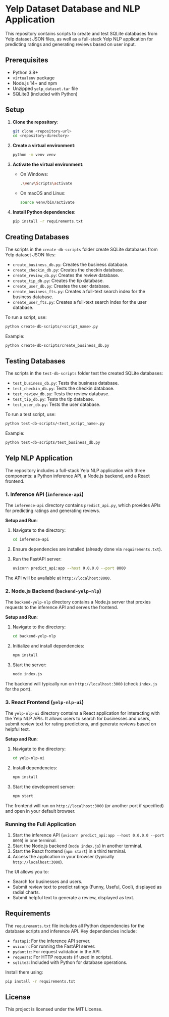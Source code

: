# Yelp Dataset Database and NLP Application

This repository contains scripts to create and test SQLite databases from Yelp dataset JSON files, as well as a full-stack Yelp NLP application for predicting ratings and generating reviews based on user input.

## Prerequisites

- Python 3.8+
- `virtualenv` package
- Node.js 14+ and npm
- Unzipped `yelp_dataset.tar` file
- SQLite3 (included with Python)

## Setup

1. **Clone the repository**:

    ```sh
    git clone <repository-url>
    cd <repository-directory>
    ```

2. **Create a virtual environment**:

    ```sh
    python -m venv venv
    ```

3. **Activate the virtual environment**:

    - On Windows:

        ```sh
        .\venv\Scripts\activate
        ```

    - On macOS and Linux:

        ```sh
        source venv/bin/activate
        ```

4. **Install Python dependencies**:

    ```sh
    pip install -r requirements.txt
    ```

## Creating Databases

The scripts in the `create-db-scripts` folder create SQLite databases from Yelp dataset JSON files:

- `create_business_db.py`: Creates the business database.
- `create_checkin_db.py`: Creates the checkin database.
- `create_review_db.py`: Creates the review database.
- `create_tip_db.py`: Creates the tip database.
- `create_user_db.py`: Creates the user database.
- `create_business_fts.py`: Creates a full-text search index for the business database.
- `create_user_fts.py`: Creates a full-text search index for the user database.

To run a script, use:

```sh
python create-db-scripts/<script_name>.py
```

Example:

```sh
python create-db-scripts/create_business_db.py
```

## Testing Databases

The scripts in the `test-db-scripts` folder test the created SQLite databases:

- `test_business_db.py`: Tests the business database.
- `test_checkin_db.py`: Tests the checkin database.
- `test_review_db.py`: Tests the review database.
- `test_tip_db.py`: Tests the tip database.
- `test_user_db.py`: Tests the user database.

To run a test script, use:

```sh
python test-db-scripts/<test_script_name>.py
```

Example:

```sh
python test-db-scripts/test_business_db.py
```

## Yelp NLP Application

The repository includes a full-stack Yelp NLP application with three components: a Python inference API, a Node.js backend, and a React frontend.

### 1. Inference API (`inference-api`)

The `inference-api` directory contains `predict_api.py`, which provides APIs for predicting ratings and generating reviews.

**Setup and Run**:

1. Navigate to the directory:

    ```sh
    cd inference-api
    ```

2. Ensure dependencies are installed (already done via `requirements.txt`).

3. Run the FastAPI server:

    ```sh
    uvicorn predict_api:app --host 0.0.0.0 --port 8000
    ```

The API will be available at `http://localhost:8000`.

### 2. Node.js Backend (`backend-yelp-nlp`)

The `backend-yelp-nlp` directory contains a Node.js server that proxies requests to the inference API and serves the frontend.

**Setup and Run**:

1. Navigate to the directory:

    ```sh
    cd backend-yelp-nlp
    ```

2. Initialize and install dependencies:

    ```sh
    npm install
    ```

3. Start the server:

    ```sh
    node index.js
    ```

The backend will typically run on `http://localhost:3000` (check `index.js` for the port).

### 3. React Frontend (`yelp-nlp-ui`)

The `yelp-nlp-ui` directory contains a React application for interacting with the Yelp NLP APIs. It allows users to search for businesses and users, submit review text for rating predictions, and generate reviews based on helpful text.

**Setup and Run**:

1. Navigate to the directory:

    ```sh
    cd yelp-nlp-ui
    ```

2. Install dependencies:

    ```sh
    npm install
    ```

3. Start the development server:

    ```sh
    npm start
    ```

The frontend will run on `http://localhost:3000` (or another port if specified) and open in your default browser.

### Running the Full Application

1. Start the inference API (`uvicorn predict_api:app --host 0.0.0.0 --port 8000`) in one terminal.
2. Start the Node.js backend (`node index.js`) in another terminal.
3. Start the React frontend (`npm start`) in a third terminal.
4. Access the application in your browser (typically `http://localhost:3000`).

The UI allows you to:
- Search for businesses and users.
- Submit review text to predict ratings (Funny, Useful, Cool), displayed as radial charts.
- Submit helpful text to generate a review, displayed as text.

## Requirements

The `requirements.txt` file includes all Python dependencies for the database scripts and inference API. Key dependencies include:

- `fastapi`: For the inference API server.
- `uvicorn`: For running the FastAPI server.
- `pydantic`: For request validation in the API.
- `requests`: For HTTP requests (if used in scripts).
- `sqlite3`: Included with Python for database operations.

Install them using:

```sh
pip install -r requirements.txt
```

## License

This project is licensed under the MIT License.